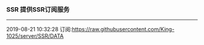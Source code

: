 ### SSR 提供SSR订阅服务
---
2019-08-21 10:32:28 订阅:https://raw.githubusercontent.com/King-1025/server/SSR/DATA
